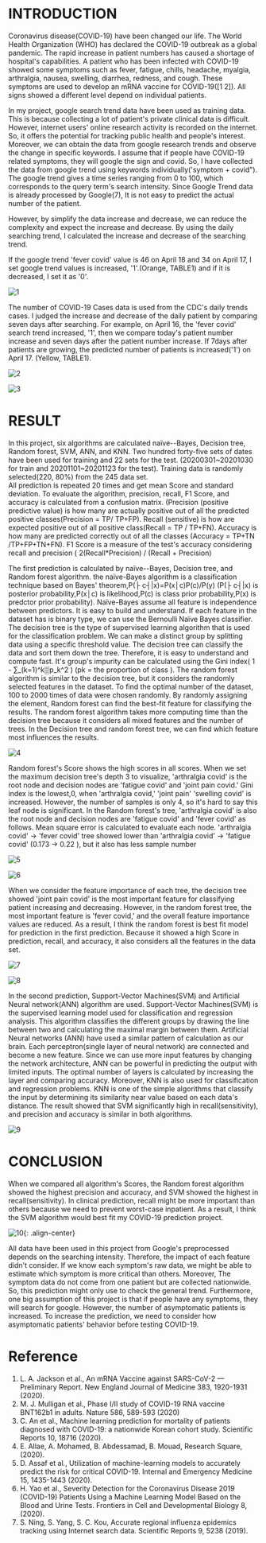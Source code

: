 # INTRODUCTION
  
Coronavirus disease(COVID-19) have been changed our life. 
The World Health Organization (WHO) has declared the COVID-19 outbreak as a global pandemic. 
The rapid increase in patient numbers has caused a shortage of hospital's capabilities. 
A patient who has been infected with COVID-19 showed some symptoms such as fever, fatigue, chills, headache, myalgia, arthralgia, nausea, swelling, diarrhea, redness, and cough. 
These symptoms are used to develop an mRNA vaccine for COVID-19([1 2]). 
All signs showed a different level depend on individual patients. 


In my project, google search trend data have been used as training data. 
This is because collecting a lot of patient's private clinical data is difficult. 
However, internet users' online research activity is recorded on the internet. 
So, it offers the potential for tracking public health and people's interest. 
Moreover, we can obtain the data from google research trends and observe the change in specific keywords. 
I assume that if people have COVID-19 related symptoms, they will google the sign and covid. 
So, I have collected the data from google trend using keywords individually('symptom + covid"). 
The google trend gives a time series ranging from 0 to 100, which corresponds to the query term's search intensity. 
Since Google Trend data is already processed by Google(7), It is not easy to predict the actual number of the patient. 

However, by simplify the data increase and decrease, we can reduce the complexity and expect the increase and decrease. 
By using the daily searching trend, I calculated the increase and decrease of the searching trend. 

If the google trend 'fever covid' value is 46 on April 18 and 34 on April 17, 
I set google trend values is increased, '1'.(Orange, TABLE1) and if it is decreased, I set it as '0'.


![1](https://github.com/sogalaxy/Covid_prediction_using_google_trend/blob/main/images/1.jpg)

The number of COVID-19 Cases data is used from the CDC's daily trends cases. 
I judged the increase and decrease of the daily patient by comparing seven days after searching. 
For example, on April 16, the 'fever covid' search trend increased, '1', then we compare today's patient number increase and seven days after the patient number increase. 
If 7days after patients are growing, the predicted number of patients is increased('1') on April 17. (Yellow, TABLE1). 

![2](https://github.com/sogalaxy/Covid_prediction_using_google_trend/blob/main/images/2.png)


![3](https://github.com/sogalaxy/Covid_prediction_using_google_trend/blob/main/images/3.png)



# RESULT

In this project, six algorithms are calculated naïve--Bayes, Decision tree, Random forest, SVM, ANN, and KNN. 
Two hundred forty-five sets of dates have been used for training and 22 sets for the test. 
(20200301~20201030 for train and 20201101~20201123 for the test). Training data is randomly selected(220, 80%) from the 245 data set.  
All prediction is repeated 20 times and get mean Score and standard deviation.
To evaluate the algorithm, precision, recall, F1 Score, and accuracy is calculated from a confusion matrix. 
(Precision (positive predictive value) is how many are actually positive out of all the predicted positive classes(Precision = TP/ TP+FP). 
Recall (sensitive) is how are expected positive out of all positive class(Recall = TP / TP+FN). 
Accuracy is how many are predicted correctly out of all the classes (Accuracy = TP+TN /TP+FP+TN+FN). 
F1 Score is a measure of the test's accuracy considering recall and precision ( 2(Recall*Precision) / (Recall + Precision)

The first prediction is calculated by naïve--Bayes, Decision tree, and Random forest algorithm. 
the naïve-Bayes algorithm is a classification technique based on Bayes' theorem,P(├ c┤|x)=P(x│c)P(c)/P(y)  (P(├ c┤|x)  is posterior probability,P(x│c)  is likelihood,P(c)  is class prior probability,P(x)  is predctor prior probability). 
Naïve-Bayes assume all feature is independence between predictors. It is easy to build and understand. 
If each feature in the dataset has is binary type, we can use the Bernoulli Naïve Bayes classifier. 
The decision tree is the type of supervised learning algorithm that is used for the classification problem. We can make a distinct group by splitting data using a specific threshold value. 
The decision tree can classify the data and sort them down the tree. Therefore, it is easy to understand and compute fast. 
It's group's impurity can be calculated using the Gini index( 1 - ∑_(k=1)^k▒p_k^2 ) (pk = the proportion of class ). 
The random forest algorithm is similar to the decision tree, but it considers the randomly selected features in the dataset. 
To find the optimal number of the dataset, 100 to 2000 times of data were chosen randomly. 
By randomly assigning the element, Random forest can find the best-fit feature for classifying the results. 
The random forest algorithm takes more computing time than the decision tree because it considers all mixed features and the number of trees. 
In the Decision tree and random forest tree, we can find which feature most influences the results.

![4](https://github.com/sogalaxy/Covid_prediction_using_google_trend/blob/main/images/4.png)


Random forest's Score shows the high scores in all scores. 
When we set the maximum decision tree's depth 3 to visualize, 'arthralgia covid' is the root node and decision nodes are 'fatigue covid' and 'joint pain covid.' 
Gini index is the lowest,0, when 'arthralgia covid,' 'joint pain' 'swelling covid' is increased. 
However, the number of samples is only 4, so it's hard to say this leaf node is significant. 
In the Random forest's tree, 'arthralgia covid' is also the root node and decision nodes are 'fatigue covid' and 'fever covid' as follows. 
Mean square error is calculated to evaluate each node. 'arthralgia covid' -> 'fever covid' tree showed lower than 'arthralgia covid' -> 'fatigue covid' (0.173 -> 0.22 ), but it also has less sample number

![5](https://github.com/sogalaxy/Covid_prediction_using_google_trend/blob/main/images/5.png)


![6](https://github.com/sogalaxy/Covid_prediction_using_google_trend/blob/main/images/6.png)



When we consider the feature importance of each tree, the decision tree showed 'joint pain covid' is the most important feature for classifying patient increasing and decreasing. 
However, in the random forest tree, the most important feature is 'fever covid,' and the overall feature importance values are reduced. 
As a result, I think the random forest is best fit model for prediction in the first prediction. 
Because it showed a high Score in prediction, recall, and accuracy, it also considers all the features in the data set.

![7](https://github.com/sogalaxy/Covid_prediction_using_google_trend/blob/main/images/7.png)


![8](https://github.com/sogalaxy/Covid_prediction_using_google_trend/blob/main/images/8.png)



In the second prediction, Support-Vector Machines(SVM) and Artificial Neural network(ANN) algorithm are used. 
Support-Vector Machines(SVM) is the supervised learning model used for classification and regression analysis. 
This algorithm classifies the different groups by drawing the line between two and calculating the maximal margin between them. 
Artificial Neural networks (ANN) have used a similar pattern of calculation as our brain. 
Each perceptron(single layer of neural network) are connected and become a new feature. 
Since we can use more input features by changing the network architecture, ANN can be powerful in predicting the output with limited inputs. 
The optimal number of layers is calculated by increasing the layer and comparing accuracy. Moreover, KNN is also used for classification and regression problems. 
KNN is one of the simple algorithms that classify the input by determining its similarity near value based on each data's distance.
The result showed that SVM significantly high in recall(sensitivity), and precision and accuracy is similar in both algorithms. 

![9](https://github.com/sogalaxy/Covid_prediction_using_google_trend/blob/main/images/9.png)





# CONCLUSION

When we compared all algorithm's Scores, the Random forest algorithm showed the highest precision and accuracy, and SVM showed the highest in recall(sensitivity). 
In clinical prediction, recall might be more important than others because we need to prevent worst-case inpatient. 
As a result, I think the SVM algorithm would best fit my COVID-19 prediction project.

![10](https://github.com/sogalaxy/Covid_prediction_using_google_trend/blob/main/images/10.png){: .align-center}



All data have been used in this project from Google's preprocessed depends on the searching intensity. 
Therefore, the impact of each feature didn't consider. 
If we know each symptom's raw data, we might be able to estimate which symptom is more critical than others. 
Moreover, The symptom data do not come from one patient but are collected nationwide. 
So, this prediction might only use to check the general trend.
Furthermore, one big assumption of this project is that if people have any symptoms, they will search for google. 
However, the number of asymptomatic patients is increased. 
To increase the prediction, we need to consider how asymptomatic patients' behavior before testing COVID-19.


# Reference

1. L. A. Jackson et al., An mRNA Vaccine against SARS-CoV-2 — Preliminary Report. New England Journal of Medicine 383, 1920-1931 (2020).
2.	M. J. Mulligan et al., Phase I/II study of COVID-19 RNA vaccine BNT162b1 in adults. Nature 586, 589-593 (2020)
3. C. An et al., Machine learning prediction for mortality of patients diagnosed with COVID-19: a nationwide Korean cohort study. Scientific Reports 10, 18716 (2020).
4.	E. Allae, A. Mohamed, B. Abdessamad, B. Mouad, Research Square,  (2020).
5.	D. Assaf et al., Utilization of machine-learning models to accurately predict the risk for critical COVID-19. Internal and Emergency Medicine 15, 1435-1443 (2020).
6.	H. Yao et al., Severity Detection for the Coronavirus Disease 2019 (COVID-19) Patients Using a Machine Learning Model Based on the Blood and Urine Tests. Frontiers in Cell and Developmental Biology 8,  (2020).
7.	S. Ning, S. Yang, S. C. Kou, Accurate regional influenza epidemics tracking using Internet search data. Scientific Reports 9, 5238 (2019).
